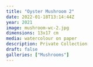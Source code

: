 ```yaml
---
title: "Oyster Mushroom 2"
date: 2022-01-18T13:14:44Z
year: 2021
image: mushroom-wc-2.jpg
dimensions: 13x17 cm
media: watercolour on paper
description: Private Collection
draft: false
galleries: ["Mushrooms"]
---
```


